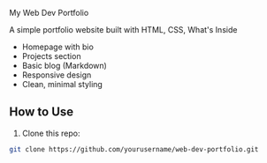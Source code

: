 My Web Dev Portfolio

A simple portfolio website built with HTML, CSS,
 What's Inside

- Homepage with bio
- Projects section
- Basic blog (Markdown)
- Responsive design
- Clean, minimal styling

## How to Use

1. Clone this repo:
```bash
git clone https://github.com/yourusername/web-dev-portfolio.git
